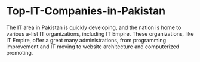 # Top-IT-Companies-in-Pakistan
The IT area in Pakistan is quickly developing, and the nation is home to various a-list IT organizations, including IT Empire. These organizations, like IT Empire, offer a great many administrations, from programming improvement and IT moving to website architecture and computerized promoting.
